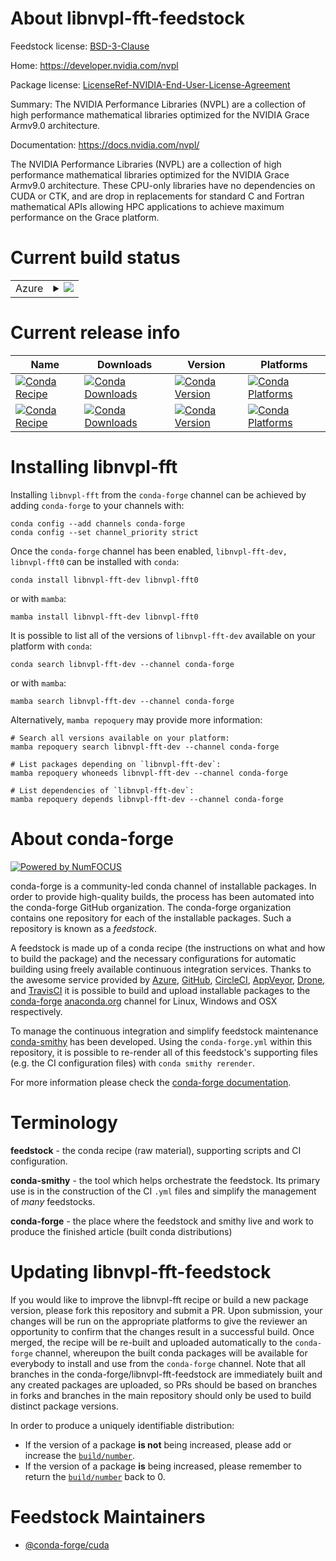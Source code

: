 About libnvpl-fft-feedstock
===========================

Feedstock license: [BSD-3-Clause](https://github.com/conda-forge/libnvpl-fft-feedstock/blob/main/LICENSE.txt)

Home: https://developer.nvidia.com/nvpl

Package license: [LicenseRef-NVIDIA-End-User-License-Agreement](https://docs.nvidia.com/nvpl/license.html)

Summary: The NVIDIA Performance Libraries (NVPL) are a collection of high performance mathematical libraries optimized for the NVIDIA Grace Armv9.0 architecture.

Documentation: https://docs.nvidia.com/nvpl/

The NVIDIA Performance Libraries (NVPL) are a collection of high performance mathematical libraries optimized for the NVIDIA Grace Armv9.0 architecture.
These CPU-only libraries have no dependencies on CUDA or CTK, and are drop in replacements for standard C and Fortran mathematical APIs allowing HPC applications to achieve maximum performance on the Grace platform.

Current build status
====================


<table>
    
  <tr>
    <td>Azure</td>
    <td>
      <details>
        <summary>
          <a href="https://dev.azure.com/conda-forge/feedstock-builds/_build/latest?definitionId=23597&branchName=main">
            <img src="https://dev.azure.com/conda-forge/feedstock-builds/_apis/build/status/libnvpl-fft-feedstock?branchName=main">
          </a>
        </summary>
        <table>
          <thead><tr><th>Variant</th><th>Status</th></tr></thead>
          <tbody><tr>
              <td>linux_aarch64</td>
              <td>
                <a href="https://dev.azure.com/conda-forge/feedstock-builds/_build/latest?definitionId=23597&branchName=main">
                  <img src="https://dev.azure.com/conda-forge/feedstock-builds/_apis/build/status/libnvpl-fft-feedstock?branchName=main&jobName=linux&configuration=linux%20linux_aarch64_" alt="variant">
                </a>
              </td>
            </tr>
          </tbody>
        </table>
      </details>
    </td>
  </tr>
</table>

Current release info
====================

| Name | Downloads | Version | Platforms |
| --- | --- | --- | --- |
| [![Conda Recipe](https://img.shields.io/badge/recipe-libnvpl--fft--dev-green.svg)](https://anaconda.org/conda-forge/libnvpl-fft-dev) | [![Conda Downloads](https://img.shields.io/conda/dn/conda-forge/libnvpl-fft-dev.svg)](https://anaconda.org/conda-forge/libnvpl-fft-dev) | [![Conda Version](https://img.shields.io/conda/vn/conda-forge/libnvpl-fft-dev.svg)](https://anaconda.org/conda-forge/libnvpl-fft-dev) | [![Conda Platforms](https://img.shields.io/conda/pn/conda-forge/libnvpl-fft-dev.svg)](https://anaconda.org/conda-forge/libnvpl-fft-dev) |
| [![Conda Recipe](https://img.shields.io/badge/recipe-libnvpl--fft0-green.svg)](https://anaconda.org/conda-forge/libnvpl-fft0) | [![Conda Downloads](https://img.shields.io/conda/dn/conda-forge/libnvpl-fft0.svg)](https://anaconda.org/conda-forge/libnvpl-fft0) | [![Conda Version](https://img.shields.io/conda/vn/conda-forge/libnvpl-fft0.svg)](https://anaconda.org/conda-forge/libnvpl-fft0) | [![Conda Platforms](https://img.shields.io/conda/pn/conda-forge/libnvpl-fft0.svg)](https://anaconda.org/conda-forge/libnvpl-fft0) |

Installing libnvpl-fft
======================

Installing `libnvpl-fft` from the `conda-forge` channel can be achieved by adding `conda-forge` to your channels with:

```
conda config --add channels conda-forge
conda config --set channel_priority strict
```

Once the `conda-forge` channel has been enabled, `libnvpl-fft-dev, libnvpl-fft0` can be installed with `conda`:

```
conda install libnvpl-fft-dev libnvpl-fft0
```

or with `mamba`:

```
mamba install libnvpl-fft-dev libnvpl-fft0
```

It is possible to list all of the versions of `libnvpl-fft-dev` available on your platform with `conda`:

```
conda search libnvpl-fft-dev --channel conda-forge
```

or with `mamba`:

```
mamba search libnvpl-fft-dev --channel conda-forge
```

Alternatively, `mamba repoquery` may provide more information:

```
# Search all versions available on your platform:
mamba repoquery search libnvpl-fft-dev --channel conda-forge

# List packages depending on `libnvpl-fft-dev`:
mamba repoquery whoneeds libnvpl-fft-dev --channel conda-forge

# List dependencies of `libnvpl-fft-dev`:
mamba repoquery depends libnvpl-fft-dev --channel conda-forge
```


About conda-forge
=================

[![Powered by
NumFOCUS](https://img.shields.io/badge/powered%20by-NumFOCUS-orange.svg?style=flat&colorA=E1523D&colorB=007D8A)](https://numfocus.org)

conda-forge is a community-led conda channel of installable packages.
In order to provide high-quality builds, the process has been automated into the
conda-forge GitHub organization. The conda-forge organization contains one repository
for each of the installable packages. Such a repository is known as a *feedstock*.

A feedstock is made up of a conda recipe (the instructions on what and how to build
the package) and the necessary configurations for automatic building using freely
available continuous integration services. Thanks to the awesome service provided by
[Azure](https://azure.microsoft.com/en-us/services/devops/), [GitHub](https://github.com/),
[CircleCI](https://circleci.com/), [AppVeyor](https://www.appveyor.com/),
[Drone](https://cloud.drone.io/welcome), and [TravisCI](https://travis-ci.com/)
it is possible to build and upload installable packages to the
[conda-forge](https://anaconda.org/conda-forge) [anaconda.org](https://anaconda.org/)
channel for Linux, Windows and OSX respectively.

To manage the continuous integration and simplify feedstock maintenance
[conda-smithy](https://github.com/conda-forge/conda-smithy) has been developed.
Using the ``conda-forge.yml`` within this repository, it is possible to re-render all of
this feedstock's supporting files (e.g. the CI configuration files) with ``conda smithy rerender``.

For more information please check the [conda-forge documentation](https://conda-forge.org/docs/).

Terminology
===========

**feedstock** - the conda recipe (raw material), supporting scripts and CI configuration.

**conda-smithy** - the tool which helps orchestrate the feedstock.
                   Its primary use is in the construction of the CI ``.yml`` files
                   and simplify the management of *many* feedstocks.

**conda-forge** - the place where the feedstock and smithy live and work to
                  produce the finished article (built conda distributions)


Updating libnvpl-fft-feedstock
==============================

If you would like to improve the libnvpl-fft recipe or build a new
package version, please fork this repository and submit a PR. Upon submission,
your changes will be run on the appropriate platforms to give the reviewer an
opportunity to confirm that the changes result in a successful build. Once
merged, the recipe will be re-built and uploaded automatically to the
`conda-forge` channel, whereupon the built conda packages will be available for
everybody to install and use from the `conda-forge` channel.
Note that all branches in the conda-forge/libnvpl-fft-feedstock are
immediately built and any created packages are uploaded, so PRs should be based
on branches in forks and branches in the main repository should only be used to
build distinct package versions.

In order to produce a uniquely identifiable distribution:
 * If the version of a package **is not** being increased, please add or increase
   the [``build/number``](https://docs.conda.io/projects/conda-build/en/latest/resources/define-metadata.html#build-number-and-string).
 * If the version of a package **is** being increased, please remember to return
   the [``build/number``](https://docs.conda.io/projects/conda-build/en/latest/resources/define-metadata.html#build-number-and-string)
   back to 0.

Feedstock Maintainers
=====================

* [@conda-forge/cuda](https://github.com/orgs/conda-forge/teams/cuda/)

